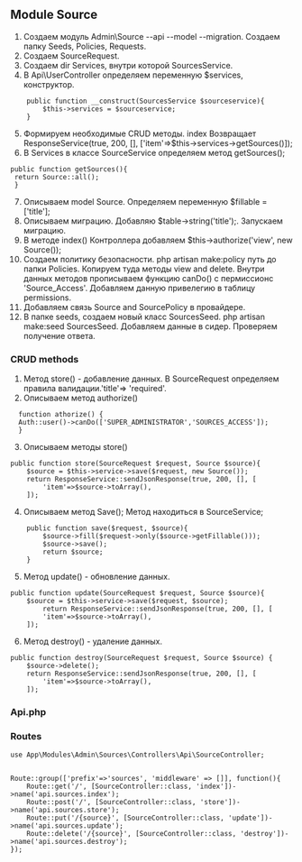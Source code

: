 ## Module Source
1. Создаем модуль Admin\Source --api --model --migration. Создаем папку Seeds, Policies, Requests. 
2. Создаем SourceRequest.
3. Создаем dir Services, внутри которой SourcesService.
4. В Api\UserController определяем переменную $services, конструктор. 
```
    public function __construct(SourcesService $sourceservice){
        $this->services = $sourceservice;
    }
 ```
 5. Формируем необходимые CRUD методы. index Возвращает ResponseService(true, 200, [], ['item'=>$this->services->getSources()]);
 6. В Services в классе SourceService определяем метод getSources();
 ```
 public function getSources(){
  return Source::all();
  }
  ```
  7. Описываем model Source. Определяем переменную $fillable = ['title']; 
  8. Описываем миграцию. Добавляю $table->string('title');. Запускаем миграцию. 
  9. В методе index() Контроллера добавляем $this->authorize('view', new Source()); 
  10. Создаем политику безопасности. php artisan make:policy путь до папки Policies. Копируем туда методы view and delete. Внутри данных методов прописываем функцию canDo() c пермиссионс 'Source_Access'. Добавляем данную привелегию в таблицу permissions.
  11. Добавляем связь Source and SourcePolicy в провайдере.
  12. В папке seeds, создаем новый класс SourcesSeed. php artisan make:seed SourcesSeed. Добавляем данные в сидер. Проверяем получение ответа.
  ### CRUD methods
  1. Метод store() - добавление данных. В SourceRequest определяем правила валидации.'title'=> 'required'. 
  2. Описываем метод authorize()
  ```
    function athorize() {
    Auth::user()->canDo(['SUPER_ADMINISTRATOR','SOURCES_ACCESS']);
    }
```
3. Описываем методы store()
```
public function store(SourceRequest $request, Source $source){
    $source = $this->service->save($request, new Source());
    return ResponseService::sendJsonResponse(true, 200, [], [
        'item'=>$source->toArray(),
    ]);
```
4. Описываем метод Save(); Метод находиться в SourceService;
```
    public function save($request, $source){
        $source->fill($request->only($source->getFillable()));
        $source->save();
        return $source;
    }
```
5. Метод update() - обновление данных.
```
public function update(SourceRequest $request, Source $source){
    $source = $this->service->save($request, $source);
        return ResponseService::sendJsonResponse(true, 200, [], [
        'item'=>$source->toArray(),
    ]);
```
6. Метод destroy() - удаление данных.
```
public function destroy(SourceRequest $request, Source $source) {
    $source->delete();
    return ResponseService::sendJsonResponse(true, 200, [], [
        'item'=>$source->toArray(),
    ]);
```
### Api.php
### Routes
```
use App\Modules\Admin\Sources\Controllers\Api\SourceController;


Route::group(['prefix'=>'sources', 'middleware' => []], function(){
    Route::get('/', [SourceController::class, 'index'])->name('api.sources.index');
    Route::post('/', [SourceController::class, 'store'])->name('api.sources.store');
    Route::put('/{source}', [SourceController::class, 'update'])->name('api.sources.update');
    Route::delete('/{source}', [SourceController::class, 'destroy'])->name('api.sources.destroy');
});
```
